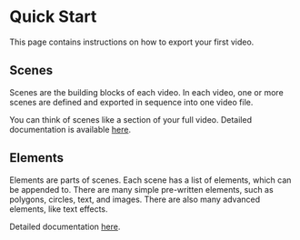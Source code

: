 # Quick Start

This page contains instructions on how to export your first video.

## Scenes

Scenes are the building blocks of each video.
In each video, one or more scenes are defined and exported in sequence into one video file.

You can think of scenes like a section of your full video. Detailed documentation is available [here][scenedoc].

## Elements

Elements are parts of scenes. Each scene has a list of elements, which can be appended to.
There are many simple pre-written elements, such as polygons, circles, text, and images.
There are also many advanced elements, like text effects.

Detailed documentation [here][elementdoc].


[scenedoc]: https://medilocus.github.io/graphic_videos/four-zero-four
[elementdoc]: https://medilocus.github.io/graphic_videos/four-zero-four
